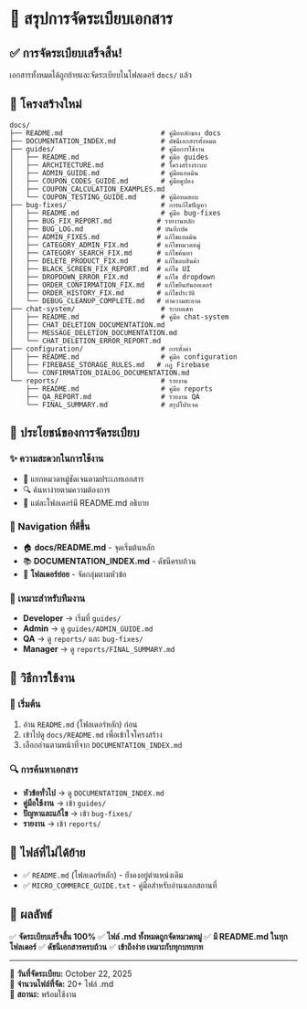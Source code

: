 # 📁 สรุปการจัดระเบียบเอกสาร

## ✅ การจัดระเบียบเสร็จสิ้น!

เอกสารทั้งหมดได้ถูกย้ายและจัดระเบียบในโฟลเดอร์ `docs/` แล้ว

## 📂 โครงสร้างใหม่

```
docs/
├── README.md                        # คู่มือหลักของ docs
├── DOCUMENTATION_INDEX.md           # ดัชนีเอกสารทั้งหมด
├── guides/                          # คู่มือการใช้งาน
│   ├── README.md                    # คู่มือ guides
│   ├── ARCHITECTURE.md              # โครงสร้างระบบ
│   ├── ADMIN_GUIDE.md               # คู่มือแอดมิน
│   ├── COUPON_CODES_GUIDE.md        # คู่มือคูปอง
│   ├── COUPON_CALCULATION_EXAMPLES.md
│   └── COUPON_TESTING_GUIDE.md      # คู่มือทดสอบ
├── bug-fixes/                       # การแก้ไขปัญหา
│   ├── README.md                    # คู่มือ bug-fixes
│   ├── BUG_FIX_REPORT.md           # รายงานหลัก
│   ├── BUG_LOG.md                  # บันทึกบัค
│   ├── ADMIN_FIXES.md              # แก้ไขแอดมิน
│   ├── CATEGORY_ADMIN_FIX.md       # แก้ไขหมวดหมู่
│   ├── CATEGORY_SEARCH_FIX.md      # แก้ไขค้นหา
│   ├── DELETE_PRODUCT_FIX.md       # แก้ไขลบสินค้า
│   ├── BLACK_SCREEN_FIX_REPORT.md  # แก้ไข UI
│   ├── DROPDOWN_ERROR_FIX.md       # แก้ไข dropdown
│   ├── ORDER_CONFIRMATION_FIX.md   # แก้ไขยืนยันออเดอร์
│   ├── ORDER_HISTORY_FIX.md        # แก้ไขประวัติ
│   └── DEBUG_CLEANUP_COMPLETE.md   # ทำความสะอาด
├── chat-system/                     # ระบบแชท
│   ├── README.md                    # คู่มือ chat-system
│   ├── CHAT_DELETION_DOCUMENTATION.md
│   ├── MESSAGE_DELETION_DOCUMENTATION.md
│   └── CHAT_DELETION_ERROR_REPORT.md
├── configuration/                   # การตั้งค่า
│   ├── README.md                    # คู่มือ configuration
│   ├── FIREBASE_STORAGE_RULES.md   # กฎ Firebase
│   └── CONFIRMATION_DIALOG_DOCUMENTATION.md
└── reports/                         # รายงาน
    ├── README.md                    # คู่มือ reports
    ├── QA_REPORT.md                 # รายงาน QA
    └── FINAL_SUMMARY.md             # สรุปโปรเจค
```

## 🎯 ประโยชน์ของการจัดระเบียบ

### ✨ ความสะดวกในการใช้งาน
- 📁 แยกหมวดหมู่ชัดเจนตามประเภทเอกสาร
- 🔍 ค้นหาง่ายตามความต้องการ
- 📖 แต่ละโฟลเดอร์มี README.md อธิบาย

### 🎪 Navigation ที่ดีขึ้น
- 🏠 **docs/README.md** - จุดเริ่มต้นหลัก
- 📚 **DOCUMENTATION_INDEX.md** - ดัชนีครบถ้วน
- 📂 **โฟลเดอร์ย่อย** - จัดกลุ่มตามหัวข้อ

### 👥 เหมาะสำหรับทีมงาน
- **Developer** → เริ่มที่ `guides/`
- **Admin** → ดู `guides/ADMIN_GUIDE.md`
- **QA** → ดู `reports/` และ `bug-fixes/`
- **Manager** → ดู `reports/FINAL_SUMMARY.md`

## 🚀 วิธีการใช้งาน

### 🏁 เริ่มต้น
1. อ่าน `README.md` (โฟลเดอร์หลัก) ก่อน
2. เข้าไปดู `docs/README.md` เพื่อเข้าใจโครงสร้าง
3. เลือกอ่านตามหน้าที่จาก `DOCUMENTATION_INDEX.md`

### 🔍 การค้นหาเอกสาร
- **หัวข้อทั่วไป** → ดู `DOCUMENTATION_INDEX.md`
- **คู่มือใช้งาน** → เข้า `guides/`
- **ปัญหาและแก้ไข** → เข้า `bug-fixes/`
- **รายงาน** → เข้า `reports/`

## 📝 ไฟล์ที่ไม่ได้ย้าย

- ✅ `README.md` (โฟลเดอร์หลัก) - ยังคงอยู่ตำแหน่งเดิม
- ✅ `MICRO_COMMERCE_GUIDE.txt` - คู่มือสำหรับอ่านนอกสถานที่

## 🎉 ผลลัพธ์

✅ **จัดระเบียบเสร็จสิ้น 100%**
✅ **ไฟล์ .md ทั้งหมดถูกจัดหมวดหมู่**
✅ **มี README.md ในทุกโฟลเดอร์**
✅ **ดัชนีเอกสารครบถ้วน**
✅ **เข้าถึงง่าย เหมาะกับทุกบทบาท**

---
📅 **วันที่จัดระเบียบ:** October 22, 2025  
📁 **จำนวนไฟล์ที่จัด:** 20+ ไฟล์ .md  
🎯 **สถานะ:** พร้อมใช้งาน